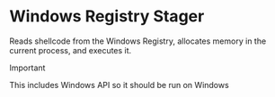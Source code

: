 # Windows Registry Stager

Reads shellcode from the Windows Registry, allocates memory in the current process, and executes it.

> [!IMPORTANT]
> This includes Windows API so it should be run on Windows
